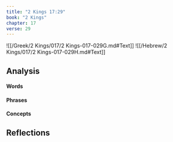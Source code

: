 ```yaml
---
title: "2 Kings 17:29"
book: "2 Kings"
chapter: 17
verse: 29
---
```

![[/Greek/2 Kings/017/2 Kings-017-029G.md#Text]]
![[/Hebrew/2 Kings/017/2 Kings-017-029H.md#Text]]

## Analysis

#### Words

#### Phrases

#### Concepts

## Reflections
